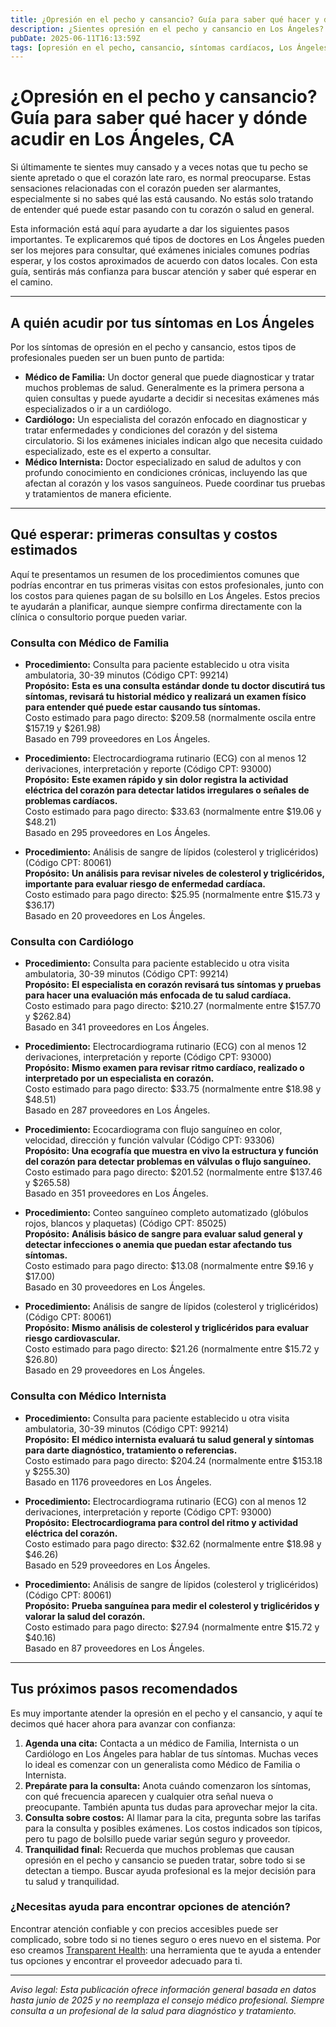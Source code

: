 ```yaml
---
title: ¿Opresión en el pecho y cansancio? Guía para saber qué hacer y dónde acudir en Los Ángeles, CA  
description: ¿Sientes opresión en el pecho y cansancio en Los Ángeles? Descubre qué especialistas ver, exámenes comunes y costos aproximados para que tomes las mejores decisiones de salud.  
pubDate: 2025-06-11T16:13:59Z  
tags: [opresión en el pecho, cansancio, síntomas cardíacos, Los Ángeles, salud, transparencia en costos, medicina familiar, cardiología, medicina interna]  
---
```


# ¿Opresión en el pecho y cansancio? Guía para saber qué hacer y dónde acudir en Los Ángeles, CA

Si últimamente te sientes muy cansado y a veces notas que tu pecho se siente apretado o que el corazón late raro, es normal preocuparse. Estas sensaciones relacionadas con el corazón pueden ser alarmantes, especialmente si no sabes qué las está causando. No estás solo tratando de entender qué puede estar pasando con tu corazón o salud en general.

Esta información está aquí para ayudarte a dar los siguientes pasos importantes. Te explicaremos qué tipos de doctores en Los Ángeles pueden ser los mejores para consultar, qué exámenes iniciales comunes podrías esperar, y los costos aproximados de acuerdo con datos locales. Con esta guía, sentirás más confianza para buscar atención y saber qué esperar en el camino.

---

## A quién acudir por tus síntomas en Los Ángeles

Por los síntomas de opresión en el pecho y cansancio, estos tipos de profesionales pueden ser un buen punto de partida:

- **Médico de Familia:** Un doctor general que puede diagnosticar y tratar muchos problemas de salud. Generalmente es la primera persona a quien consultas y puede ayudarte a decidir si necesitas exámenes más especializados o ir a un cardiólogo.
- **Cardiólogo:** Un especialista del corazón enfocado en diagnosticar y tratar enfermedades y condiciones del corazón y del sistema circulatorio. Si los exámenes iniciales indican algo que necesita cuidado especializado, este es el experto a consultar.
- **Médico Internista:** Doctor especializado en salud de adultos y con profundo conocimiento en condiciones crónicas, incluyendo las que afectan al corazón y los vasos sanguíneos. Puede coordinar tus pruebas y tratamientos de manera eficiente.

---

## Qué esperar: primeras consultas y costos estimados

Aquí te presentamos un resumen de los procedimientos comunes que podrías encontrar en tus primeras visitas con estos profesionales, junto con los costos para quienes pagan de su bolsillo en Los Ángeles. Estos precios te ayudarán a planificar, aunque siempre confirma directamente con la clínica o consultorio porque pueden variar.

### Consulta con Médico de Familia

- **Procedimiento:** Consulta para paciente establecido u otra visita ambulatoria, 30-39 minutos (Código CPT: 99214)  
  **Propósito:** **Esta es una consulta estándar donde tu doctor discutirá tus síntomas, revisará tu historial médico y realizará un examen físico para entender qué puede estar causando tus síntomas.**  
  Costo estimado para pago directo: $209.58 (normalmente oscila entre $157.19 y $261.98)  
  Basado en 799 proveedores en Los Ángeles.

- **Procedimiento:** Electrocardiograma rutinario (ECG) con al menos 12 derivaciones, interpretación y reporte (Código CPT: 93000)  
  **Propósito:** **Este examen rápido y sin dolor registra la actividad eléctrica del corazón para detectar latidos irregulares o señales de problemas cardíacos.**  
  Costo estimado para pago directo: $33.63 (normalmente entre $19.06 y $48.21)  
  Basado en 295 proveedores en Los Ángeles.

- **Procedimiento:** Análisis de sangre de lípidos (colesterol y triglicéridos) (Código CPT: 80061)  
  **Propósito:** **Un análisis para revisar niveles de colesterol y triglicéridos, importante para evaluar riesgo de enfermedad cardíaca.**  
  Costo estimado para pago directo: $25.95 (normalmente entre $15.73 y $36.17)  
  Basado en 20 proveedores en Los Ángeles.

### Consulta con Cardiólogo

- **Procedimiento:** Consulta para paciente establecido u otra visita ambulatoria, 30-39 minutos (Código CPT: 99214)  
  **Propósito:** **El especialista en corazón revisará tus síntomas y pruebas para hacer una evaluación más enfocada de tu salud cardíaca.**  
  Costo estimado para pago directo: $210.27 (normalmente entre $157.70 y $262.84)  
  Basado en 341 proveedores en Los Ángeles.

- **Procedimiento:** Electrocardiograma rutinario (ECG) con al menos 12 derivaciones, interpretación y reporte (Código CPT: 93000)  
  **Propósito:** **Mismo examen para revisar ritmo cardíaco, realizado o interpretado por un especialista en corazón.**  
  Costo estimado para pago directo: $33.75 (normalmente entre $18.98 y $48.51)  
  Basado en 287 proveedores en Los Ángeles.

- **Procedimiento:** Ecocardiograma con flujo sanguíneo en color, velocidad, dirección y función valvular (Código CPT: 93306)  
  **Propósito:** **Una ecografía que muestra en vivo la estructura y función del corazón para detectar problemas en válvulas o flujo sanguíneo.**  
  Costo estimado para pago directo: $201.52 (normalmente entre $137.46 y $265.58)  
  Basado en 351 proveedores en Los Ángeles.

- **Procedimiento:** Conteo sanguíneo completo automatizado (glóbulos rojos, blancos y plaquetas) (Código CPT: 85025)  
  **Propósito:** **Análisis básico de sangre para evaluar salud general y detectar infecciones o anemia que puedan estar afectando tus síntomas.**  
  Costo estimado para pago directo: $13.08 (normalmente entre $9.16 y $17.00)  
  Basado en 30 proveedores en Los Ángeles.

- **Procedimiento:** Análisis de sangre de lípidos (colesterol y triglicéridos) (Código CPT: 80061)  
  **Propósito:** **Mismo análisis de colesterol y triglicéridos para evaluar riesgo cardiovascular.**  
  Costo estimado para pago directo: $21.26 (normalmente entre $15.72 y $26.80)  
  Basado en 29 proveedores en Los Ángeles.

### Consulta con Médico Internista

- **Procedimiento:** Consulta para paciente establecido u otra visita ambulatoria, 30-39 minutos (Código CPT: 99214)  
  **Propósito:** **El médico internista evaluará tu salud general y síntomas para darte diagnóstico, tratamiento o referencias.**  
  Costo estimado para pago directo: $204.24 (normalmente entre $153.18 y $255.30)  
  Basado en 1176 proveedores en Los Ángeles.

- **Procedimiento:** Electrocardiograma rutinario (ECG) con al menos 12 derivaciones, interpretación y reporte (Código CPT: 93000)  
  **Propósito:** **Electrocardiograma para control del ritmo y actividad eléctrica del corazón.**  
  Costo estimado para pago directo: $32.62 (normalmente entre $18.98 y $46.26)  
  Basado en 529 proveedores en Los Ángeles.

- **Procedimiento:** Análisis de sangre de lípidos (colesterol y triglicéridos) (Código CPT: 80061)  
  **Propósito:** **Prueba sanguínea para medir el colesterol y triglicéridos y valorar la salud del corazón.**  
  Costo estimado para pago directo: $27.94 (normalmente entre $15.72 y $40.16)  
  Basado en 87 proveedores en Los Ángeles.

---

## Tus próximos pasos recomendados

Es muy importante atender la opresión en el pecho y el cansancio, y aquí te decimos qué hacer ahora para avanzar con confianza:

1. **Agenda una cita:** Contacta a un médico de Familia, Internista o un Cardiólogo en Los Ángeles para hablar de tus síntomas. Muchas veces lo ideal es comenzar con un generalista como Médico de Familia o Internista.
2. **Prepárate para la consulta:** Anota cuándo comenzaron los síntomas, con qué frecuencia aparecen y cualquier otra señal nueva o preocupante. También apunta tus dudas para aprovechar mejor la cita.
3. **Consulta sobre costos:** Al llamar para la cita, pregunta sobre las tarifas para la consulta y posibles exámenes. Los costos indicados son típicos, pero tu pago de bolsillo puede variar según seguro y proveedor.
4. **Tranquilidad final:** Recuerda que muchos problemas que causan opresión en el pecho y cansancio se pueden tratar, sobre todo si se detectan a tiempo. Buscar ayuda profesional es la mejor decisión para tu salud y tranquilidad.

### ¿Necesitas ayuda para encontrar opciones de atención?

Encontrar atención confiable y con precios accesibles puede ser complicado, sobre todo si no tienes seguro o eres nuevo en el sistema. Por eso creamos [Transparent Health](https://transparenthealth.ai): una herramienta que te ayuda a entender tus opciones y encontrar el proveedor adecuado para ti.

---

*Aviso legal: Esta publicación ofrece información general basada en datos hasta junio de 2025 y no reemplaza el consejo médico profesional. Siempre consulta a un profesional de la salud para diagnóstico y tratamiento.*